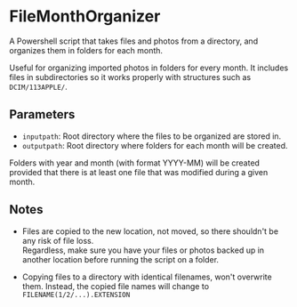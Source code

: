 # FileMonthOrganizer
A Powershell script that takes files and photos from a directory, and organizes them in folders for each month.

Useful for organizing imported photos in folders for every month. It includes files in subdirectories so it works properly with structures such as `DCIM/113APPLE/`.

## Parameters

- `inputpath`: Root directory where the files to be organized are stored in.
- `outputpath`: Root directory where folders for each month will be created.

Folders with year and month (with format YYYY-MM) will be created provided that there is at least one file that was modified during a given month.

## Notes

- Files are copied to the new location, not moved, so there shouldn't be any risk of file loss.  
Regardless, make sure you have your files or photos backed up in another location before running the script on a folder.

- Copying files to a directory with identical filenames, won't overwrite them. Instead, the copied file names will change to `FILENAME(1/2/...).EXTENSION`
